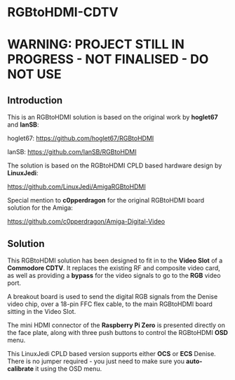 # RGBtoHDMI-CDTV

# WARNING: PROJECT STILL IN PROGRESS - NOT FINALISED - DO NOT USE #

## Introduction

This is an RGBtoHDMI solution is based on the original work by **hoglet67** and **IanSB**:

hoglet67:
https://github.com/hoglet67/RGBtoHDMI

IanSB:
https://github.com/IanSB/RGBtoHDMI

The solution is based on the RGBtoHDMI CPLD based hardware design by **LinuxJedi**:

https://github.com/LinuxJedi/AmigaRGBtoHDMI

Special mention to **c0pperdragon** for the original RGBtoHDMI board solution for the Amiga:

https://github.com/c0pperdragon/Amiga-Digital-Video

## Solution

This RGBtoHDMI solution has been designed to fit in to the **Video Slot** of a **Commodore CDTV**. It replaces the existing RF and composite video card, as well as providing a **bypass** for the video signals to go to the **RGB** video port.

A breakout board is used to send the digital RGB signals from the Denise video chip, over a 18-pin FFC flex cable, to the main RGBtoHDMI board sitting in the Video Slot.

The mini HDMI connector of the **Raspberry Pi Zero** is presented directly on the face plate, along with three push buttons to control the RGBtoHDMI **OSD** menu.

This LinuxJedi CPLD based version supports either **OCS** or **ECS** Denise. There is no jumper required - you just need to make sure you **auto-calibrate** it using the OSD menu.
